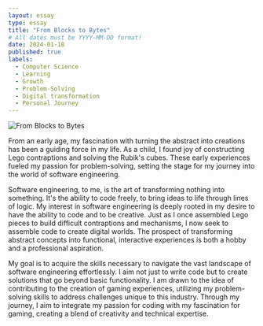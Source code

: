 ```yaml
---
layout: essay
type: essay
title: "From Blocks to Bytes"
# All dates must be YYYY-MM-DD format!
date: 2024-01-18
published: true
labels:
  - Computer Science
  - Learning
  - Growth
  - Problem-Solving
  - Digital transformation
  - Personal Journey
---
```


![From Blocks to Bytes](https://images.unsplash.com/photo-1571171637578-41bc2dd41cd2?q=80&w=1000&auto=format&fit=crop&ixlib=rb-4.0.3&ixid=M3wxMjA3fDB8MHxzZWFyY2h8MTJ8fGNvZGluZyUyMHNldHVwfGVufDB8fDB8fHww)

From an early age, my fascination with turning the abstract into creations has been a guiding force in my life. As a child, I found joy of constructing Lego contraptions and solving the Rubik's cubes. These early experiences fueled my passion for problem-solving, setting the stage for my journey into the world of software engineering.

Software engineering, to me, is the art of transforming nothing into something. It's the ability to code freely, to bring ideas to life through lines of logic. My interest in software engineering is deeply rooted in my desire to have the ability to code and to be creative. Just as I once assembled Lego pieces to build difficult contraptions and mechanisms, I now seek to assemble code to create digital worlds. The prospect of transforming abstract concepts into functional, interactive experiences is both a hobby and a professional aspiration.

My goal is to acquire the skills necessary to navigate the vast landscape of software engineering effortlessly. I aim not just to write code but to create solutions that go beyond basic functionality. I am drawn to the idea of contributing to the creation of gaming experiences, utilizing my problem-solving skills to address challenges unique to this industry. Through my journey, I aim to integrate my passion for coding with my fascination for gaming, creating a blend of creativity and technical expertise.
